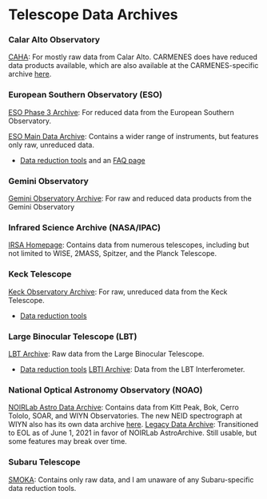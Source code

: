 
# Telescope Data Archives
### Calar Alto Observatory
[CAHA](http://caha.sdc.cab.inta-csic.es/calto/jsp/searchform.jsp): For mostly raw data from Calar Alto. CARMENES does have reduced data products available, which are also available at the CARMENES-specific archive [here](http://carmenes.cab.inta-csic.es/gto/welcome.action).

### European Southern Observatory (ESO)
[ESO Phase 3 Archive](http://archive.eso.org/wdb/wdb/adp/phase3_main/form): For reduced data from the European Southern Observatory.

[ESO Main Data Archive](http://archive.eso.org/eso/eso_archive_main.html): Contains a wider range of instruments, but features only raw, unreduced data.
- [Data reduction tools](https://www.eso.org/sci/software/pipelines/) and an [FAQ page](https://www.eso.org/sci/data-processing/faq.html)

### Gemini Observatory
[Gemini Observatory Archive](https://archive.gemini.edu/searchform/): For raw and reduced data products from the Gemini Observatory

### Infrared Science Archive (NASA/IPAC)
[IRSA Homepage](https://irsa.ipac.caltech.edu/frontpage/): Contains data from numerous telescopes, including but not limited to WISE, 2MASS, Spitzer, and the Planck Telescope.

### Keck Telescope
[Keck Observatory Archive](https://koa.ipac.caltech.edu/cgi-bin/KOA/nph-KOAlogin): For raw, unreduced data from the Keck Telescope.
- [Data reduction tools](https://www2.keck.hawaii.edu/koa/public/drp.html)

### Large Binocular Telescope (LBT)
[LBT Archive](http://tuc-archiveweb.tucson.lbto.org/): Raw data from the Large Binocular Telescope.
- [Data reduction tools](https://sites.google.com/a/lbto.org/science-operations/pipeline)
[LBTI Archive](https://lbti.ipac.caltech.edu/): Data from the LBT Interferometer.

### National Optical Astronomy Observatory (NOAO)
[NOIRLab Astro Data Archive](https://astroarchive.noirlab.edu/): Contains data from Kitt Peak, Bok, Cerro Tololo, SOAR, and WIYN Observatories. The new NEID spectrograph at WIYN also has its own data archive [here](https://neid.ipac.caltech.edu/search.php).
[Legacy Data Archive](http://archive1.dm.noao.edu/search/query/): Transitioned to EOL as of June 1, 2021 in favor of NOIRLab AstroArchive. Still usable, but some features may break over time.

### Subaru Telescope
[SMOKA](https://smoka.nao.ac.jp/): Contains only raw data, and I am unaware of any Subaru-specific data reduction tools.
